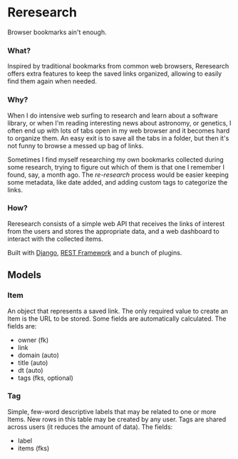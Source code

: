 # Reresearch

Browser bookmarks ain't enough.


### What?

Inspired by traditional bookmarks from common web browsers, Reresearch offers extra features to keep the saved links organized, allowing to easily find them again when needed.


### Why?

When I do intensive web surfing to research and learn about a software library, or when I'm reading interesting news about astronomy, or genetics, I often end up with lots of tabs open in my web browser and it becomes hard to organize them. An easy exit is to save all the tabs in a folder, but then it's not funny to browse a messed up bag of links.

Sometimes I find myself researching my own bookmarks collected during some research, trying to figure out which of them is that one I remember I found, say, a month ago. The *re-research* process would be easier keeping some metadata, like date added, and adding custom tags to categorize the links.


### How?

Reresearch consists of a simple web API that receives the links of interest from the users and stores the appropriate data, and a web dashboard to interact with the collected items.

Built with [Django](https://www.djangoproject.com/), [REST Framework](https://www.django-rest-framework.org/) and a bunch of plugins.


## Models

### Item

An object that represents a saved link. The only required value to create an Item is the URL to be stored. Some fields are automatically calculated. The fields are:
- owner (fk)
- link
- domain (auto)
- title (auto)
- dt (auto)
- tags (fks, optional)


### Tag

Simple, few-word descriptive labels that may be related to one or more Items. New rows in this table may be created by any user. Tags are shared across users (it reduces the amount of data). The fields:
- label
- items (fks)

